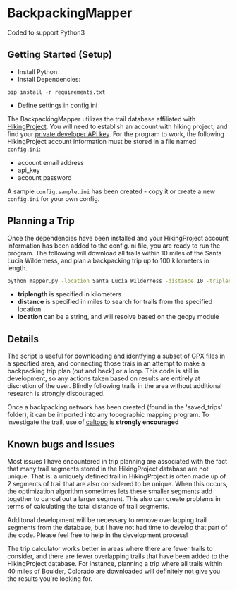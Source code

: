 # BackpackingMapper

Coded to support Python3

## Getting Started (Setup)

- Install Python
- Install Dependencies:

`pip install -r requirements.txt`

- Define settings in config.ini

The BackpackingMapper utilizes the trail database affiliated with [HikingProject](http://hikingproject.com).  You will need to establish an account with hiking project, and find your [private developer API key](https://www.hikingproject.com/data).  For the program to work, the following HikingProject account information must be stored in a file named `config.ini`:

- account email address
- api_key
- account password

A sample `config.sample.ini` has been created - copy it or create a new `config.ini` for your own config.

## Planning a Trip

Once the dependencies have been installed and your HikingProject account information has been added to the config.ini file, you are ready to run the program.  The following will download all trails within 10 miles of the Santa Lucia Wilderness, and plan a backpacking trip up to 100 kilometers in length.

```sh
python mapper.py -location Santa Lucia Wilderness -distance 10 -triplength 100
```

- **triplength** is specified in kilometers
- **distance** is specified in miles to search for trails from the specified location
- **location** can be a string, and will resolve based on the geopy module

## Details

The script is useful for downloading and identfying a subset of GPX files in a specified area, and connecting those trais in an attempt to make a backpacking trip plan (out and back) or a loop. This code is still in development, so any actions taken based on results are entirely at discretion of the user.  Blindly following trails in the area without additional research is strongly discouraged.

Once a backpacking network has been created (found in the 'saved_trips' folder), it can be imported into any topographic mapping program.  To investigate the trail, use of [caltopo](https://caltopo.com/map.html) is **strongly encouraged**

## Known bugs and Issues

Most issues I have encountered in trip planning are associated with the fact that many trail segments stored in the HikingProject database are not unique. That is:  a uniquely defined trail in HikingProject is often made up of 2 segments of trail that are also considered to be unique.  When this occurs, the optimization algorithm sometimes lets these smaller segments add together to cancel out a larger segment. This also can create problems in terms of calculating the total distance of trail segments.

Additonal development will be necessary to remove overlapping trail segments from the database, but I have not had time to develop that part of the code.  Please feel free to help in the development process!

The trip calculator works better in areas where there are fewer trails to consider, and there are fewer overlapping trails that have been added to the HikingProject database.  For instance, planning a trip where all trails within 40 miles of Boulder, Colorado are downloaded will definitely not give you the results you're looking for.
